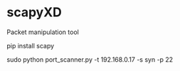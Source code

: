 # scapyXD
Packet manipulation tool

pip install scapy


sudo python port_scanner.py -t 192.168.0.17 -s syn -p 22
